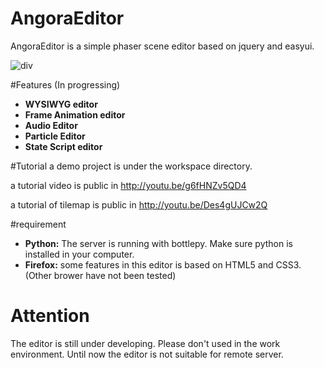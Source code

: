 AngoraEditor
============

AngoraEditor is a simple phaser scene editor based on jquery and easyui.

![div](http://i3.tietuku.com/faf8d1a7ffea77ff.jpg)

#Features (In progressing)
* **WYSIWYG editor**
* **Frame Animation editor**
* **Audio Editor**
* **Particle Editor**
* **State Script editor**

#Tutorial
a demo project is under the workspace directory.

a tutorial video is public in http://youtu.be/g6fHNZv5QD4

a tutorial of tilemap is public in http://youtu.be/Des4gUJCw2Q

#requirement
* **Python:** The server is running with bottlepy. Make sure python is installed in your computer.
* **Firefox:** some features in this editor is based on HTML5 and CSS3. (Other brower have not been tested)

# Attention
The editor is still under developing. Please don't used in the work environment.
Until now the editor is not suitable for remote server.
